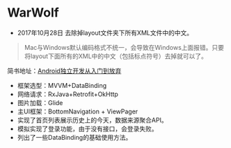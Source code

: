 # WarWolf

- 2017年10月28日  去除掉layout文件夹下所有XML文件中的中文。
 
> Mac与Windows默认编码格式不统一，会导致在Windows上面报错。只要将layout下面所有的XML中的中文（包括标点符号）去掉就可以了。  

简书地址：[Android独立开发从入门到放弃](http://www.jianshu.com/p/8f0df064e442)

* 框架选型：MVVM+DataBinding
* 网络请求：RxJava+Retrofit+OkHttp
* 图片加载：Glide
* 主UI框架：BottomNavigation + ViewPager
* 实现了首页列表展示历史上的今天，数据来源聚合API。
* 模拟实现了登录功能，由于没有接口，会登录失败。
* 列出了一些DataBinding的基础使用方法。